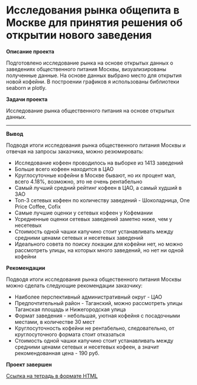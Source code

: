 # Исследования рынка общепита в Москве для принятия решения об открытии нового заведения

<b>Описание проекта</b>

Подготовлено исследование рынка на основе открытых данных о заведениях общественного питания Москвы, визуализированы полученные данные. На основе данных выбрано место для открытия новой кофейни. В построении графиков я использованы библиотеки seaborn и plotly.

<b>Задачи проекта</b>

Исследование рынка общественного питания на основе открытых данных.

---
<b>Вывод</b>

Подводя итоги исследования рынка общественного питания Москвы и отвечая на запросы заказчика, можно резюмировать:

  - Исследование кофеен проводилось на выборке из 1413 заведений
  - Больше всего кофеен находится в ЦАО
  - Круглосуточные кофейни в Москве бывают, но их процент мал, всего 4.18%, возможно, это не очень рентабельно
  - Самый лучший средний рейтинг кофеен в ЦАО, а самый худший в ЗАО
  - Топ-3 сетевых кофеен по количеству заведений - Шоколадница, One Price Coffee, Cofix
  - Самые лучшие оценки у сетевых кофеен у Кофемании
  - Усредненные оценки сетевых заведений заметно ниже, чем у несетевых
  - Стоимость одной чашки капучино стоит устанавливать между средними ценами сетевых и несетевых заведений
  - Идеального совета по поиску локации для кофейни нет, но можно рассмотреть улицы, на которых много заведений, но нет ни одной кофейни


<b>Рекомендации</b>

Подводя итоги исследования рынка общественного питания Москвы можно сделать следующие рекомендации заказчику:

  - Наиболее перспективный административный округ - ЦАО
  - Предпочтительный район - Таганский, можно рассмотреть улицы Таганская площадь и Нижегородская улица
  - Формат заведения - небольшая, уютная кофейня с посадочными местами, в количестве 30 мест
  - Круглосуточность кофейни не рентабельно, следовательно, от круглосуточного формата стоит отказаться
  - Стоимость одной чашки капучино стоит устанавливать между средними ценами сетевых и несетевых кофеен, а значит рекомендованная цена - 190 руб.

<b>Проект завершен</b>

[Ссылка на тетрадь в формате HTML](https://nbviewer.org/github/obertas-artem/my_projects/blob/main/04%20-%20Рынок%20заведений%20общественного%20питания%20Москвы/04%20-%20Рынок%20заведений%20общественного%20питания%20Москвы.html)
